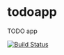 # todoapp
TODO app

[![Build Status](https://travis-ci.org/marehbergo/todoapp.svg?branch=master)](https://travis-ci.org/marehbergo/todoapp)

